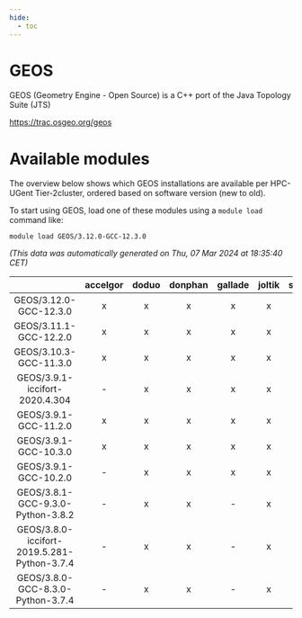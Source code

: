 ```yaml
---
hide:
  - toc
---
```


GEOS
====


GEOS (Geometry Engine - Open Source) is a C++ port of the Java Topology Suite (JTS)

https://trac.osgeo.org/geos
# Available modules


The overview below shows which GEOS installations are available per HPC-UGent Tier-2cluster, ordered based on software version (new to old).

To start using GEOS, load one of these modules using a `module load` command like:

```shell
module load GEOS/3.12.0-GCC-12.3.0
```

*(This data was automatically generated on Thu, 07 Mar 2024 at 18:35:40 CET)*  

| |accelgor|doduo|donphan|gallade|joltik|skitty|
| :---: | :---: | :---: | :---: | :---: | :---: | :---: |
|GEOS/3.12.0-GCC-12.3.0|x|x|x|x|x|x|
|GEOS/3.11.1-GCC-12.2.0|x|x|x|x|x|x|
|GEOS/3.10.3-GCC-11.3.0|x|x|x|x|x|x|
|GEOS/3.9.1-iccifort-2020.4.304|-|x|x|x|x|x|
|GEOS/3.9.1-GCC-11.2.0|x|x|x|x|x|x|
|GEOS/3.9.1-GCC-10.3.0|x|x|x|x|x|x|
|GEOS/3.9.1-GCC-10.2.0|-|x|x|x|x|x|
|GEOS/3.8.1-GCC-9.3.0-Python-3.8.2|-|x|x|-|x|x|
|GEOS/3.8.0-iccifort-2019.5.281-Python-3.7.4|-|x|x|-|x|x|
|GEOS/3.8.0-GCC-8.3.0-Python-3.7.4|-|x|x|-|x|x|
